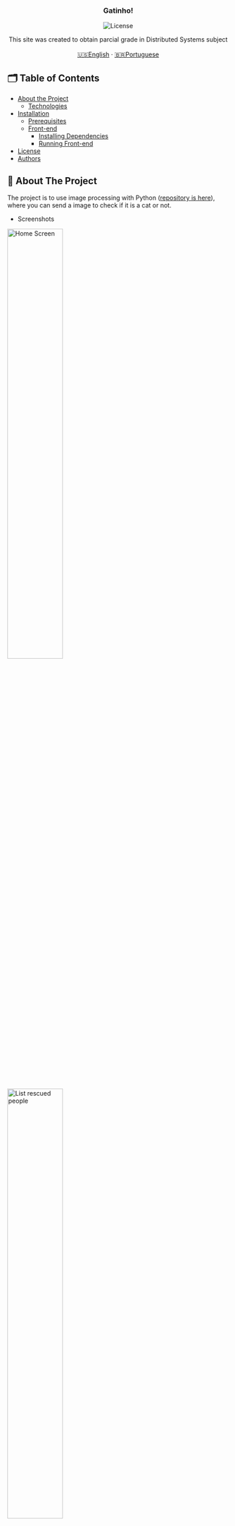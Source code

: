 <p align="center">

  <h3 align="center">Gatinho!</h3>

<p align="center">
  <img src="https://img.shields.io/static/v1?label=Lincense&message=MIT&color=0000ff " alt="License" />
</p>

<p align="center">
    This site was created to obtain parcial grade in Distributed Systems subject
    <br />
    <br />
    <a href="README.md">🇺🇸English</a>
    ·
    <a href="README-pt.md">🇧🇷Portuguese</a>
  </p>
</p>

<!-- TABLE OF CONTENTS -->
## 🗂 Table of Contents

* [About the Project](#book-about-the-project)
  * [Technologies](#computer-technologies)
* [Installation](#bricks-installation)
  * [Prerequisites](#construction-prerequisites)
  * [Front-end](#lipstick-front-end)
    * [Installing Dependencies](#construction-installing-dependencies)
    * [Running Front-end](#arrow_forward-running-front-end)
* [License](#page_facing_up-license)
* [Authors](#woman_technologist-man_technologist-authors)

## :book: About The Project

The project is to use image processing with Python ([repository is here](https://github.com/DarkCleopas/gatinho)), where you can send a image to check if it is a cat or not.

* Screenshots

<img src='https://user-images.githubusercontent.com/62452619/145735031-ab919beb-ee60-4a0f-b360-32191567e1bf.png' alt='Home Screen' width='50%' />
<img src='https://user-images.githubusercontent.com/62452619/145735033-1951591f-bb7c-4805-aceb-112c9afd2bfd.png' alt='List rescued people' width='50%' />

<img src='https://user-images.githubusercontent.com/62452619/145735037-7719ce26-c558-46a5-b158-6d2156bfe9a0.png' alt='New rescued person' width='50%' />


### :computer: Technologies

* [TypeScript](https://www.typescriptlang.org)
* [React.js](https://reactjs.org/docs/getting-started.html)
* [Yarn](https://yarnpkg.com)
* [Axios](https://axios-http.com/docs/intro)
* [MirageJS](https://miragejs.com)

## :bricks: Installation

This project use [Node.js](https://nodejs.org/en/) and [Yarn](https://yarnpkg.com), you will need them to build its dependencies.

### :construction: Prerequisites

Clone this project repository:
```bash

$ git clone https://github.com/3salles/guess-kitty.git

# Enter in `guess-kitty` folder:

$ cd guess-kitty
```

🚨 If you don't have git in your machine, you can install it [here](https://git-scm.com/downloads).

## :lipstick: Front-end

### :construction: Installing Dependencies

In guess-kitty folder, install dependencies by the following command:

```bash
$ yarn install
```

### :arrow_forward: Running Front-end

Run the following command to see the application:

```bash
$ yarn start
```

The application will be available on `http://localhost:3000`.

## :page_facing_up: License

This project uses [MIT](https://github.com/3salles/user-crud/blob/main/LICENSE) license.

## :woman_technologist: :man_technologist: Authors

[Beatriz Salles](https://github.com/3salles)
<br/>
[Lucas Cléopas](https://github.com/DarkCleopas)



<p align="center">Developed with 💜</p>
